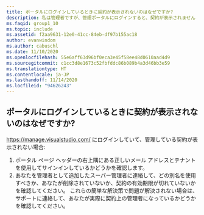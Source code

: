 ```yaml
---
title: ポータルにログインしているときに契約が表示されないのはなぜですか?
description: 私は管理者ですが、管理ポータルにログインすると、契約が表示されません
ms.faqid: group1_10
ms.topic: include
ms.assetid: f2aa9631-12e0-41cc-84eb-df97b155ac18
author: evanwindom
ms.author: cabuschl
ms.date: 11/10/2020
ms.openlocfilehash: 55e6aff63d96bf0eca3e45f58ee48d0610aad4d9
ms.sourcegitcommit: c1cc3d8e1673c52fbfddc86b089b4a3d46bb3e59
ms.translationtype: HT
ms.contentlocale: ja-JP
ms.lasthandoff: 11/14/2020
ms.locfileid: "94626243"
---
```

## <a name="why-am-i-not-seeing-an-agreement-while-logged-into-the-portal"></a>ポータルにログインしているときに契約が表示されないのはなぜですか?

<https://manage.visualstudio.com/> にログインしていて、管理している契約が表示されない場合:
1. ポータル ページ ヘッダーの右上隅にある正しいメール アドレスとテナントを使用してサインインしているかどうかを確認します。
2. あなたを管理者として追加したスーパー管理者に連絡して、どの別名を使用すべきか、あなたが削除されていないか、契約の有効期限が切れていないかを確認してください。
これらの簡単な解決策で問題が解決されない場合は、サポートに連絡して、あなたが実際に契約上の管理者になっているかどうかを確認してください。
